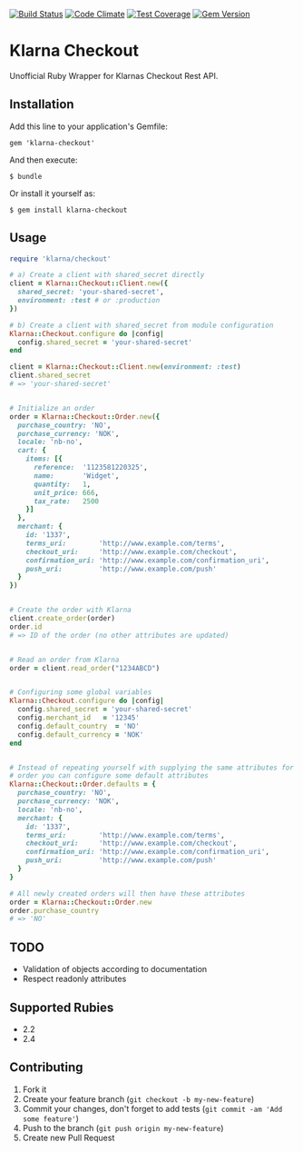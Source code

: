 [![Build Status](https://travis-ci.org/rorkjop/klarna-checkout-ruby.svg?branch=master)](https://travis-ci.org/rorkjop/klarna-checkout-ruby)
[![Code Climate](https://codeclimate.com/github/rorkjop/klarna-checkout-ruby/badges/gpa.svg)](https://codeclimate.com/github/rorkjop/klarna-checkout-ruby)
[![Test Coverage](https://codeclimate.com/github/rorkjop/klarna-checkout-ruby/badges/coverage.svg)](https://codeclimate.com/github/rorkjop/klarna-checkout-ruby/coverage)
[![Gem Version](https://badge.fury.io/rb/klarna-checkout.png)](http://badge.fury.io/rb/klarna-checkout)

# Klarna Checkout

Unofficial Ruby Wrapper for Klarnas Checkout Rest API.

## Installation

Add this line to your application's Gemfile:

    gem 'klarna-checkout'

And then execute:

    $ bundle

Or install it yourself as:

    $ gem install klarna-checkout

## Usage

```ruby
require 'klarna/checkout'

# a) Create a client with shared_secret directly
client = Klarna::Checkout::Client.new({
  shared_secret: 'your-shared-secret',
  environment: :test # or :production
})

# b) Create a client with shared_secret from module configuration
Klarna::Checkout.configure do |config|
  config.shared_secret = 'your-shared-secret'
end

client = Klarna::Checkout::Client.new(environment: :test)
client.shared_secret
# => 'your-shared-secret'


# Initialize an order
order = Klarna::Checkout::Order.new({
  purchase_country: 'NO',
  purchase_currency: 'NOK',
  locale: 'nb-no',
  cart: {
    items: [{
      reference:  '1123581220325',
      name:       'Widget',
      quantity:   1,
      unit_price: 666,
      tax_rate:   2500
    }]
  },
  merchant: {
    id: '1337',
    terms_uri:        'http://www.example.com/terms',
    checkout_uri:     'http://www.example.com/checkout',
    confirmation_uri: 'http://www.example.com/confirmation_uri',
    push_uri:         'http://www.example.com/push'
  }
})


# Create the order with Klarna
client.create_order(order)
order.id
# => ID of the order (no other attributes are updated)


# Read an order from Klarna
order = client.read_order("1234ABCD")


# Configuring some global variables
Klarna::Checkout.configure do |config|
  config.shared_secret = 'your-shared-secret'
  config.merchant_id   = '12345'
  config.default_country  = 'NO'
  config.default_currency = 'NOK'
end


# Instead of repeating yourself with supplying the same attributes for each
# order you can configure some default attributes
Klarna::Checkout::Order.defaults = {
  purchase_country: 'NO',
  purchase_currency: 'NOK',
  locale: 'nb-no',
  merchant: {
    id: '1337',
    terms_uri:        'http://www.example.com/terms',
    checkout_uri:     'http://www.example.com/checkout',
    confirmation_uri: 'http://www.example.com/confirmation_uri',
    push_uri:         'http://www.example.com/push'
  }
}

# All newly created orders will then have these attributes
order = Klarna::Checkout::Order.new
order.purchase_country
# => 'NO'
```

## TODO

* Validation of objects according to documentation
* Respect readonly attributes

## Supported Rubies

* 2.2
* 2.4

## Contributing

1. Fork it
2. Create your feature branch (`git checkout -b my-new-feature`)
3. Commit your changes, don't forget to add tests (`git commit -am 'Add some feature'`)
4. Push to the branch (`git push origin my-new-feature`)
5. Create new Pull Request
